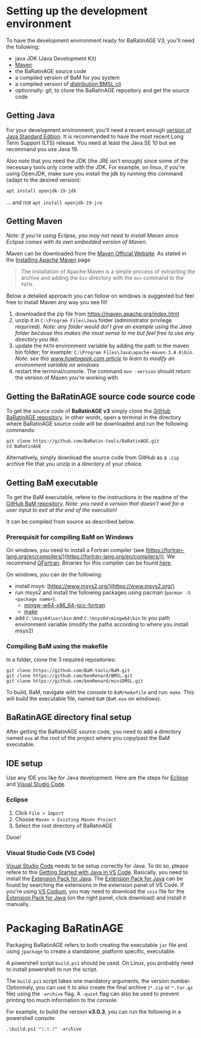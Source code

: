 # Setting up the development environment

To have the development environment ready for BaRatinAGE V3, you'll need the following:

- java JDK (Java Development Kit)
- [Maven](https://maven.apache.org/)
- the BaRatinAGE source code
- a compiled version of BaM for you system
- a compiled version of [distribution BMSL cli](https://github.com/benRenard/BMSL/tree/main/cli/distribution)
- optionnally: git, to clone the BaRatinAGE repository and get the source code

## Getting Java

For your development environment, you'll need a recent enough [version of Java Standard Edition](https://en.wikipedia.org/wiki/Java_version_history).
It is recommended to have the most recent Long Term Support (LTS) release.
You need at least the Java SE 10 but we recommand you use Java 19.

Also note that you need the JDK (the JRE isn't enough) since some of the necessary tools only come with the JDK.
For example, on linux, if you're using OpenJDK, make sure you install the jdk by running this command (adapt to the desired version):

```sh
apt install openjdk-19-jdk
```

... and not `apt install openjdk-19-jre`

## Getting Maven

_Note: if you're using Eclipse, you may not need to install Maven since Eclipse comes with its own embedded version of Maven._

Maven can be downloaded from the [Maven Official Website](https://maven.apache.org/).
As stated in the [Installing Apache Maven](https://maven.apache.org/install.html) page

> The installation of Apache Maven is a simple process of extracting the archive and adding the `bin` directory with the `mvn` command to the `PATH`.

Below a detailed approach you can follow on windows is suggested but feel free to install Maven any way you see fit!

1. downloaded the zip file from https://maven.apache.org/index.html
2. unzip it in `C:\Program Files\Java` folder (administrator privilege requrired). _Note: any folder would do! I give an example using the Java folder because this makes the most sense to me but feel free to use any directory you like._
3. update the `PATH` environment variable by adding the path to the maven bin folder; for example: `C:\Program Files\Java\apache-maven-3.8.6\bin`. _Note: see this [www.howtogeek.com article](https://www.howtogeek.com/787217/how-to-edit-environment-variables-on-windows-10-or-11/) to learn to modify an environment variable on windows_
4. restart the terminal/console. The command `mvn -version` should return the version of Maven you're working with.

## Getting the BaRatinAGE source code source code

To get the source code of **BaRatinAGE v3** simply clone the [GitHub BaRatinAGE repository](https://github.com/BaRatin-tools/BaRatinAGE).
In other words, open a terminal in the directory where BaRatinAGE source code will be downloaded and run the following commands:

```
git clone https://github.com/BaRatin-tools/BaRatinAGE.git
cd BaRatinAGE
```

Alternatively, simply download the source code from GitHub as a `.zip` archive file that you unzip in a directory of your choice.

## Getting BaM executable

To get the BaM executable, refere to the instructions in the readme of the [GitHub BaM repository](https://github.com/BaM-tools/BaM).
_Note: you need a version that doesn't wait for a user input to exit at the end of the execution!_

It can be compiled from source as described below.

### Prerequisit for compiling BaM on Windows

On windows, you need to install a Fortran compiler (see [https://fortran-lang.org/en/compilers/](https://fortran-lang.org/en/compilers/)).
We recommend [GFortran](https://gcc.gnu.org/fortran/).
Binaries for this compiler can be found [here](https://gcc.gnu.org/wiki/GFortranBinaries).

On windows, you can do the following:

- install msys: [https://www.msys2.org/](https://www.msys2.org/)
- run msys2 and install the following packages using pacman (`pacman -S <package name>`):
  - [mingw-w64-x86_64-gcc-fortran](https://packages.msys2.org/package/mingw-w64-x86_64-gcc-fortran)
  - [make](https://packages.msys2.org/package/make)
- add `C:\msys64\usr\bin` and `C:\msys64\mingw64\bin` to you path environment variable (modify the paths according to where you install msys2)

### Compiling BaM using the makefile

In a folder, clone the 3 required repositories:

```
git clone https://github.com/BaM-tools/BaM.git
git clone https://github.com/benRenard/BMSL.git
git clone https://github.com/benRenard/miniDMSL.git
```

To build, BaM, navigate with the console to `BaM/makefile` and run: `make`.
This will build the executable file, named `BaM` (`BaM.exe` on windows).

## BaRatinAGE directory final setup

After getting the BaRatinAGE source code, you need to add a directory named `exe` at the root of the project where you copy/past the BaM executable.

## IDE setup

Use any IDE you like for Java development.
Here are the steps for [Eclipse](https://www.eclipse.org/downloads/) and [Visual Studio Code](https://code.visualstudio.com/).

### Eclipse

1. Click `File > Import`
2. Choose `Maven > Existing Maven Project`
3. Select the root directory of BaRatinAGE

Done!

### Visual Studio Code (VS Code)

[Visual Studio Code](https://code.visualstudio.com/) needs to be setup correctly for Java.
To do so, please refere to this [Getting Started with Java in VS Code](https://code.visualstudio.com/docs/java/java-tutorial).
Basically, you need to install the [Extension Pack for Java](https://marketplace.visualstudio.com/items?itemName=vscjava.vscode-java-pack).
The [Extension Pack for Java](https://marketplace.visualstudio.com/items?itemName=vscjava.vscode-java-pack) can be found by searching the extensions in the extension panel of VS Code.
If you're using [VS Codium](https://vscodium.com/), you may need to download the `vsix` file for the [Extension Pack for Java](https://marketplace.visualstudio.com/items?itemName=vscjava.vscode-java-pack) (on the right panel, click download) and install it manually.

# Packaging BaRatinAGE

Packaging BaRatinAGE refers to both creating the executable `jar` file and using `jpackage` to create a standalone, platform specific, executable.

A powershell script `build.ps1` should be used.
On Linux, you probably need to install powershell to run the script.

The `build.ps1` script takes one mandatory arguments, the version number.
Optionnaly, you can use it to also create the final archive (`*.zip` or `*.tar.gz` file) using the `-archive` flag.
A `-quiet` flag can also be used to prevent printing too much information to the console.

For example, to build the version **v3.0.3**, you can run the following in a powershell console:

```ps
.\build.ps1 "3.0.3" -archive
```
